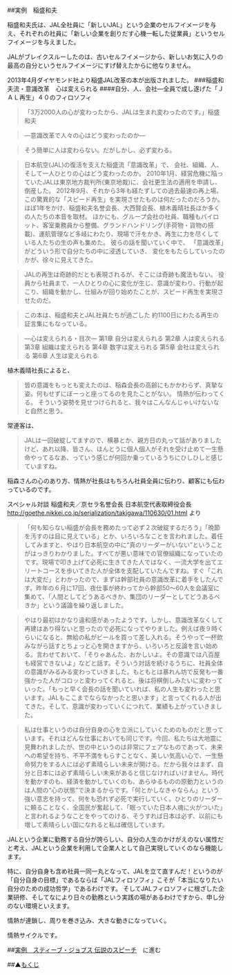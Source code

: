 ##実例　稲盛和夫

稲盛和夫氏は、JAL全社員に「新しいJAL」という企業のセルフイメージを与え、それぞれの社員に「新しい企業を創りだす心機一転した従業員」というセルフイメージを与えました。

JALがブレイクスルーしたのは、古いセルフイメージから、新しいお気に入りの最高の自分というセルフイメージにすげ替えたからに他なりません。

2013年4月ダイヤモンド社より稲盛JAL改革の本が出版されました。
###稲盛和夫流・意識改革　心は変えられる
####自分、人、会社―全員で成し遂げた「ＪＡＬ再生」４０のフィロソフィ

>「3万2000人の心が変わったから、JALは生まれ変わったのです。」稲盛和夫

>―意識改革で人々の心はどう変わったのか―

>そう簡単に人は変わらない。だがしかし、必ず変わる。

>日本航空(JAL)の復活を支えた稲盛流「意識改革」で、
会社、組織、人、そして一人ひとりの心はどう変わったのか。
>2010年1月、経営危機に陥っていたJALは東京地方裁判所(東京地裁)に、会社更生法の適用を申請し、倒産した。
2012年9月、それから3年も経たずしての過去最速の再上場。
この驚異的な「スピード再生」を実現させたものは何だったのだろうか。
>ほぼ1年をかけ、稲盛和夫名誉会長、大西賢会長、植木義晴社長ほか多くの人たちの本音を取材。
>ほかにも、グループ会社の社員、職種もパイロット、客室乗務員から整備、グランドハンドリング(手荷物・貨物の搭載)、運航管理など多岐にわたり、現場で汗をかき、再生に力を尽くしている人たちの生の声も集めた。
>彼らの話を聞いていく中で、
「意識改革」がどういう形で自分たちの中に浸透していき、
変化をもたらしていったのかが、徐々に見えてきた。

>JALの再生は奇跡的だとも表現されるが、そこには奇跡も魔法もない。
役員から社員まで、一人ひとりの心に変化が生じ、意識が変わり、行動が起こり、組織を動かし、仕組みが回り始めたことが、スピード再生を実現させたのだ。

>この本は、稲盛和夫とJAL社員たちが過ごした
約1100日にわたる再生の証言集にもなっている。

>―心は変えられる・目次―
>第1章 自分は変えられる
>第2章 人は変えられる
>第3章 組織は変えられる
>第4章 数字は変えられる
>第5章 会社は変えられる
>第6章 人生は変えられる

植木義晴社長によると、
>皆の意識をもっとも変えたのは、稲森会長の高齢にもかかわらず、真摯な姿。何もせずにぼーっと座ってるのを見たことがない。
情熱が伝わってくる。
そういう姿勢を見せつけられると、我々はこんなんじゃいけないなと自然と思う。

常連客は、
>JALは一回破綻してますので、横暴とか、親方日の丸って話がありましたけど、あれ以降、皆さん、ほんとうに個人個人がそれを受け止めて一生懸命やってるなあ、っていう感じが何回か乗っているうちにひしひしと感じていますね。

稲森さんの心のあり方、情熱が社長はもちろん社員全員に伝わり、顧客にも伝わっているのです。

スペシャル対談 稲盛和夫／京セラ名誉会長 日本航空代表取締役会長 
http://goethe.nikkei.co.jp/serialization/takigawa/110630/01.html
より
 
>「何も知らない稲盛が会長を務めたって必ず２次破綻するだろう」「晩節を汚すのは目に見えている」とか、いろいろなことを言われました。着任してみますと、やはり日本航空の中に“真のリーダーがいない”ということがはっきりわかりました。すべてが悪い意味での官僚組織になっていたのです。現場で叩き上げて必死に生きてきた人ではなく、一流大学を出てエリートコースを歩いてきた人が全体を支配していたんですね。すぐ「これは大変だ」とわかったので、まずは幹部社員の意識改革に着手をしたんです。昨年の６月に17回、夜仕事が終わってから幹部50～60人を会議室に集めて、「人間としてどうあるべきか、集団のリーダーとしてどうあるべきか」という議論を繰り返しました。

>やはり最初はかなり違和感があったようです。しかし、意識改革なくして再建はあり得ないと思ったので必死になってやりました。例えば夜９時くらいになると、無給の私がビールを買って差し入れる。そうやって一杯飲みながら話すとちょっと心を開きますから、いろいろと反論を言い始める。言わせておいて、「そりゃあんた、おかしいよ。その意識では八百屋も経営できないよ」などと話す。そういう対話を続けるうちに、社員全体の意識がみるみる変わっていきました。もともとは暴れん坊で反発も一番強かった人がコロッと変わってくれると、後は将棋倒しみたいに変わっていった。「もっと早く会長の話を聞いていれば、私の人生も変わったと思います。JALもここまでならなかったと思います」と言ってくれる人が出てきた。そして、意識が変わっていくにつれて、業績も上がっていきました。

>私は仕事というのは自分自身の心を立派にしていくためのものだと思っています。それはどんな仕事においても同じです。今回、私たちは大地震に見舞われましたが、世の中というのは非常にフェアなものであって、未来への希望を持ち、不平不満をもらすことなく、美しい気高い心で、一生懸命努力をする人には必ず素晴らしい未来が開ける。だから我々はまず、自分と日本には必ず素晴らしい未来があると信じなければいけません。時代を動かすのも、経済を動かしていくのも、あらゆるものの原動力というのは人間の“心の状態”で決まるからです。「何とかしなきゃならん」という強い意志を持って、何をも恐れず必死で実行していく。ひとりのリーダーに頼ることなく、全国民が奮起して、「眠っていた日本人魂に火がついた」と言われるようなことをやってのける、そうすれば日本は必ず、以前にも増して素晴らしい国になれると私は確信しています。

JALという企業に勤務する自分が誇らしい、自分の人生のかけがえのない属性だと考え、JALという企業を利用して企業人として自己実現していくのなら機能します。

特に、自分自身も含め社員一同一丸となって、JALを立て直すんだ！というのが「自分自身の目標」であるならば「JALフィロソフィ」こそが「本当になりたい自分のための成功哲学」であるわけです。
そしてJALフィロソフィに根ざした企業研修、そしてなにより日々の勤務という実践の場があるわけですから、申し分のない環境といえます。

情熱が連鎖し、周りを巻き込み、大きな動きになっていく。

情熱サイクルです。


##[実例　スティーブ・ジョブス 伝説のスピーチ](/contents/entry25/entry.html)　に進む

##▲[もくじ](/contents/a_index/entry.html)